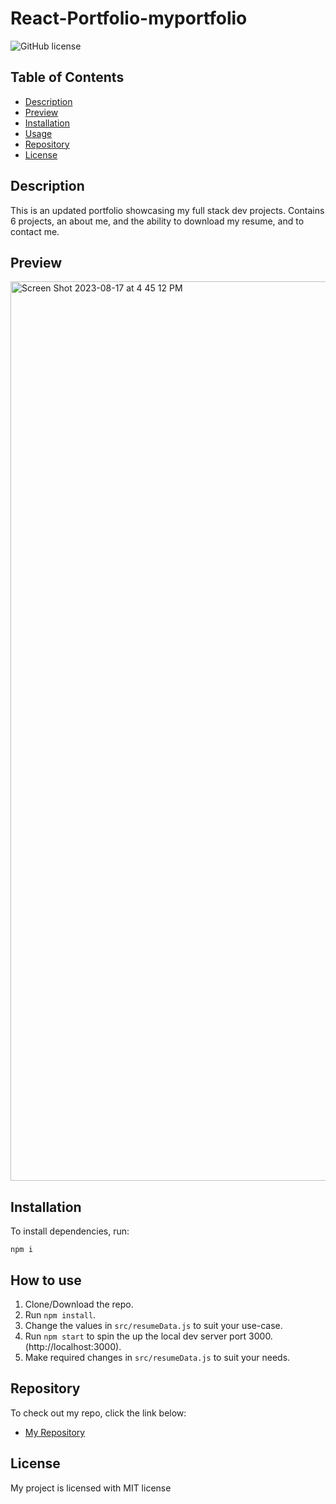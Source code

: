# React-Portfolio-myportfolio

 ![GitHub license](https://img.shields.io/badge/license-MIT-blue.svg)
  ## Table of Contents
  - [Description](#description)
  - [Preview](#preview)
  - [Installation](#installation)
  - [Usage](#usage)
  - [Repository](#repository)
  - [License](#license)

  ## Description
  This is an updated portfolio showcasing my full stack dev projects. Contains 6 projects, an about me, and the ability to download my resume, and to contact me.

  ## Preview
 <img width="1439" alt="Screen Shot 2023-08-17 at 4 45 12 PM" src="https://github.com/alexmin94/React-Portfolio/assets/127912422/7a56c89e-c383-4a00-8394-7187de71848d">

  ## Installation
  To install dependencies, run:
  ```
  npm i
  ```

  ## How to use
1. Clone/Download the repo.
2. Run  ``` npm install ```.
3. Change the values in ```src/resumeData.js``` to suit your use-case.
4. Run ```npm start``` to spin the up the local dev server port 3000.(http://localhost:3000).
5. Make required changes in ```src/resumeData.js``` to suit your needs.

  ## Repository
  To check out my repo, click the link below:
  - [My Repository](https://github.com/alexmin94/Employee-Tracker)

  ## License
  
  My project is licensed with MIT license

